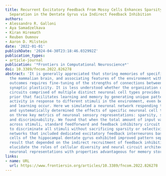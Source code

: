 ```yaml
---
title: Recurrent Excitatory Feedback From Mossy Cells Enhances Sparsity and Pattern
  Separation in the Dentate Gyrus via Indirect Feedback Inhibition
authors:
- Alessandro R. Galloni
- Aya Samadzelkava
- Kiran Hiremath
- Reuben Oumnov
- Aaron D. Milstein
date: '2022-01-01'
publishDate: '2024-04-30T23:18:46.032992Z'
publication_types:
- article-journal
publication: '*Frontiers in Computational Neuroscience*'
doi: 10.3389/fncom.2022.826278
abstract: 'It is generally appreciated that storing memories of specific events in
  the mammalian brain, and associating features of the environment with behavioral
  outcomes requires fine-tuning of the strengths of connections between neurons through
  synaptic plasticity. It is less understood whether the organization of neuronal
  circuits comprised of multiple distinct neuronal cell types provides an architectural
  prior that facilitates learning and memory by generating unique patterns of neuronal
  activity in response to different stimuli in the environment, even before plasticity
  and learning occur. Here we simulated a neuronal network responding to sensory stimuli,
  and systematically determined the effects of specific neuronal cell types and connections
  on three key metrics of neuronal sensory representations: sparsity, selectivity,
  and discriminability. We found that when the total amount of input varied considerably
  across stimuli, standard feedforward and feedback inhibitory circuit motifs failed
  to discriminate all stimuli without sacrificing sparsity or selectivity. Interestingly,
  networks that included dedicated excitatory feedback interneurons based on the mossy
  cells of the hippocampal dentate gyrus exhibited improved pattern separation, a
  result that depended on the indirect recruitment of feedback inhibition. These results
  elucidate the roles of cellular diversity and neural circuit architecture on generating
  neuronal representations with properties advantageous for memory storage and recall.'
links:
- name: URL
  url: https://www.frontiersin.org/articles/10.3389/fncom.2022.826278
---
```

